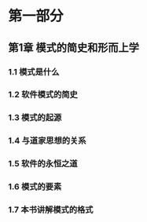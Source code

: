 # 第一部分



## 第1章 模式的简史和形而上学



### 1.1 模式是什么



### 1.2 软件模式的简史



### 1.3 模式的起源



### 1.4 与道家思想的关系



### 1.5 软件的永恒之道



### 1.6 模式的要素



### 1.7 本书讲解模式的格式




